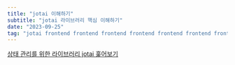 ```yaml
---
title: "jotai 이해하기"
subtitle: "jotai 라이브러리 핵심 이해하기"
date: "2023-09-25"
tag: "jotai frontend frontend frontend frontend frontend frontend frontend"
---
```


[상태 관리를 위한 라이브러리 jotai 훑어보기](https://velog.io/@ggong/%EC%83%81%ED%83%9C-%EA%B4%80%EB%A6%AC%EB%A5%BC-%EC%9C%84%ED%95%9C-%EB%9D%BC%EC%9D%B4%EB%B8%8C%EB%9F%AC%EB%A6%AC-jotai)

